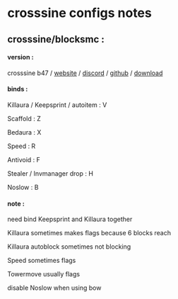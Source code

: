 # crosssine configs notes

## crosssine/blocksmc : 

#### version : 

crosssine b47 / [website](https://crosssine.github.io/) / [discord](https://discord.gg/E4AbJZsaXq) / [github](https://github.com/shxp3/CrossSine) / [download](https://github.com/shxp3/CrossSine/releases/download/B47/CrossSine-b47.jar)
#### binds :

Killaura / Keepsprint / autoitem : V

Scaffold : Z

Bedaura : X

Speed : R

Antivoid : F

Stealer / Invmanager drop : H

Noslow : B

#### note : 

need bind Keepsprint and Killaura together

Killaura sometimes makes flags because 6 blocks reach

Killaura autoblock sometimes not blocking

Speed sometimes flags

Towermove usually flags

disable Noslow when using bow
